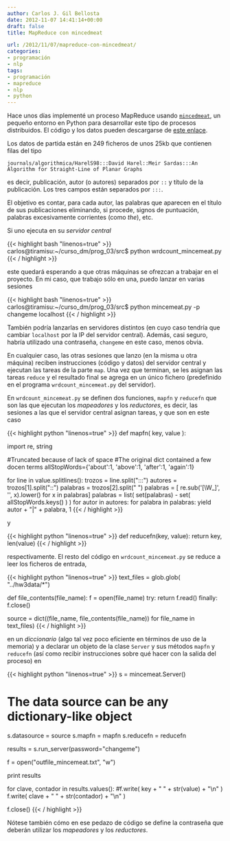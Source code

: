 ```yaml
---
author: Carlos J. Gil Bellosta
date: 2012-11-07 14:41:14+00:00
draft: false
title: MapReduce con mincedmeat

url: /2012/11/07/mapreduce-con-mincedmeat/
categories:
- programación
- nlp
tags:
- programación
- mapreduce
- nlp
- python
---
```


Hace unos días implementé un proceso MapReduce usando [`mincedmeat`](https://github.com/michaelfairley/mincemeatpy), un pequeño entorno en Python para desarrollar este tipo de procesos distribuidos. El código y los datos pueden descargarse de [este enlace](http://datanalytics.com/uploads/mapreduce.zip).

Los datos de partida están en 249 ficheros de unos 25kb que contienen filas del tipo

`journals/algorithmica/HarelS98:::David Harel::Meir Sardas:::An Algorithm for Straight-Line of Planar Graphs`

es decir, publicación, autor (o autores) separados por `::` y título de la publicación. Los tres campos están separados por `:::`.

El objetivo es contar, para cada autor, las palabras que aparecen en el título de sus publicaciones eliminando, si procede, signos de puntuación, palabras excesivamente corrientes (como _the_), etc.

Si uno ejecuta en su _servidor central_

{{< highlight bash "linenos=true" >}}
carlos@tiramisu:~/curso_dm/prog_03/src$ python wrdcount_mincemeat.py
{{< / highlight >}}

este quedará esperando a que otras máquinas se ofrezcan a trabajar en el proyecto. En mi caso, que trabajo sólo en una, puedo lanzar en varias sesiones

{{< highlight bash "linenos=true" >}}
carlos@tiramisu:~/curso_dm/prog_03/src$ python mincemeat.py -p changeme localhost
{{< / highlight >}}

También podría lanzarlas en servidores distintos (en cuyo caso tendría que cambiar `localhost` por la IP del servidor central). Además, casi seguro, habría utilizado una contraseña, `changeme` en este caso, menos obvia.

En cualquier caso, las otras sesiones que lanzo (en la misma u otra máquina) reciben instrucciones (código y datos) del servidor central y ejecutan las tareas de la parte `map`. Una vez que terminan, se les asignan las tareas `reduce` y el resultado final se agrega en un único fichero (predefinido en el programa `wrdcount_mincemeat.py` del servidor).

En `wrdcount_mincemeat.py` se definen dos funciones, `mapfn` y `reducefn` que son las que ejecutan los _mapeadores_ y los _reductores_, es decir, las sesiones a las que el servidor central asignan tareas, y que son en este caso

{{< highlight python "linenos=true" >}}
def mapfn( key, value ):

import re, string

#Truncated because of lack of space
#The original dict contained a few docen terms
allStopWords={'about':1, 'above':1, 'after':1, 'again':1}

for line in value.splitlines():
        trozos = line.split(":::")
        autores = trozos[1].split("::")
        palabras = trozos[2].split(" ")
        palabras = [ re.sub('[\W_]', '', x).lower() for x in palabras]
        palabras = list( set(palabras) - set( allStopWords.keys() ) )
        for autor in autores:
                for palabra in palabras:
                        yield autor + "|" + palabra, 1
{{< / highlight >}}

y

{{< highlight python "linenos=true" >}}
def reducefn(key, value):
        return key, len(value)
{{< / highlight >}}

respectivamente. El resto del código en `wrdcount_mincemeat.py` se reduce a leer los ficheros de entrada,


{{< highlight python "linenos=true" >}}
text_files = glob.glob( "../hw3data/*")

def file_contents(file_name):
        f = open(file_name)
        try:
                return f.read()
        finally:
                f.close()

source = dict((file_name, file_contents(file_name)) for file_name in text_files)
{{< / highlight >}}

en un _diccionario_ (algo tal vez poco eficiente en términos de uso de la memoria) y a declarar un objeto de la clase `Server` y sus métodos `mapfn` y `reducefn` (así como recibir instrucciones sobre qué hacer con la salida del proceso) en

{{< highlight python "linenos=true" >}}
s = mincemeat.Server()

# The data source can be any dictionary-like object
s.datasource = source
s.mapfn = mapfn
s.reducefn = reducefn

results = s.run_server(password="changeme")

f = open("outfile_mincemeat.txt", "w")

print results

for clave, contador in results.values():
#f.write( key + " " + str(value) + "\n" )
f.write( clave + " " + str(contador) + "\n" )

f.close()
{{< / highlight >}}

Nótese también cómo en ese pedazo de código se define la contraseña que deberán utilizar los _mapeadores_ y los _reductores_.
